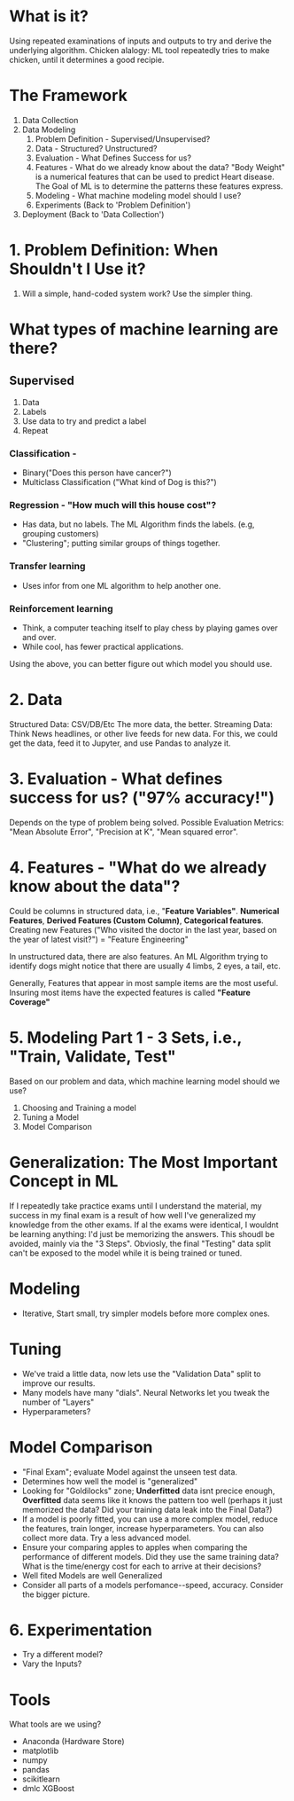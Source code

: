 # What is it?
Using repeated examinations of inputs and outputs to try and derive the underlying algorithm.
Chicken alalogy: ML tool repeatedly tries to make chicken, until it determines a good recipie. 

# The Framework

1. Data Collection
2. Data Modeling
   1. Problem Definition - Supervised/Unsupervised?
   2. Data - Structured? Unstructured?
   3. Evaluation - What Defines Success for us?
   4. Features - What do we already know about the data? "Body Weight" is a numerical features that can be used to predict Heart disease. The Goal of ML is to determine the patterns these features express. 
   5. Modeling - What machine modeling model should I use?
   6. Experiments (Back to 'Problem Definition') 
3. Deployment (Back to 'Data Collection')

# 1. Problem Definition: When Shouldn't I Use it?
1. Will a simple, hand-coded system work? Use the simpler thing. 

# What types of machine learning are there?
## Supervised
   1. Data
   2. Labels
   3. Use data to try and predict a label
   4. Repeat
   
### Classification - 
- Binary("Does this person have cancer?")
- Multiclass Classification ("What kind of Dog is this?")
### Regression - "How much will this house cost"?
- Has data, but no labels. The ML Algorithm finds the labels. (e.g, grouping customers)
- "Clustering"; putting similar groups of things together. 
### Transfer learning
- Uses infor from one ML algorithm to help another one.

### Reinforcement learning
- Think, a computer teaching itself to play chess by playing games over and over. 
- While cool, has fewer practical applications. 
  
Using the above, you can better figure out which model you should use. 

# 2. Data
Structured Data: CSV/DB/Etc The more data, the better. 
Streaming Data: Think News headlines, or other  live feeds for new data. 
For this, we could get the data, feed it to Jupyter, and use Pandas to analyze it. 

# 3. Evaluation - What defines success for us? ("97% accuracy!")
Depends on the type of problem being solved. Possible Evaluation Metrics: "Mean Absolute Error", "Precision at K", "Mean squared error". 

# 4. Features - "What do we already know about the data"?
Could be columns in structured data, i.e., "**Feature Variables"**. **Numerical Features**, **Derived Features (Custom Column)**, **Categorical features**. Creating new Features ("Who visited the doctor in the last year, based on the year of latest visit?") = "Feature Engineering"

In unstructured data, there are also features. An ML Algorithm trying to identify dogs might notice that there are usually 4 limbs, 2 eyes, a tail, etc. 

Generally, Features that appear in most sample items are the most useful. Insuring most items have the expected features is called **"Feature Coverage"**

# 5. Modeling Part 1 - 3 Sets, i.e., "Train, Validate, Test"
Based on our problem and data, which machine learning model should we use?
1. Choosing and Training a model
2. Tuning a Model
3. Model Comparison

# Generalization: The Most Important Concept in ML
If I repeatedly take practice exams until I understand the material, my success in my final exam is a result of how well I've generalized my knowledge from the other exams. 
If al the exams were identical, I wouldnt be learning anything: I'd just be memorizing the answers. This shoudl be avoided, mainly via the "3 Steps". Obviosly, the final "Testing" data split can't be exposed to the model while it is being trained or tuned. 

# Modeling
- Iterative, Start small, try simpler models before more complex ones.

# Tuning
- We've traid a little data, now lets use the "Validation Data" split to improve our results. 
- Many models have many "dials". Neural Networks let you tweak the number of "Layers"
- Hyperparameters? 

# Model Comparison
- "Final Exam"; evaluate Model against the unseen test data. 
- Determines how well the model is "generalized"
- Looking for "Goldilocks" zone; **Underfitted** data isnt precice enough, **Overfitted** data seems like it knows the pattern too well (perhaps it just memorized the data? Did your training data leak into the Final Data?)
- If a model is poorly fitted, you can use a more complex model, reduce the features, train longer, increase hyperparameters. You can also collect more data. Try a less advanced model. 
- Ensure your comparing apples to apples when comparing the performance of different models. Did they use the same training data? What is the time/energy cost for each to arrive at their decisions?
- Well fited Models are well Generalized
- Consider all parts of a models perfomance--speed, accuracy. Consider the bigger picture.

# 6. Experimentation 
- Try a different model?
- Vary the Inputs?

# Tools
What tools are we using?
- Anaconda (Hardware Store)
- matplotlib
- numpy
- pandas
- scikitlearn
- dmlc XGBoost
